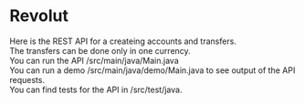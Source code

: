 # Revolut  

Here is the REST API for a createing accounts and transfers.  
The transfers can be done only in one currency.  
You can run the API /src/main/java/Main.java  
You can run a demo /src/main/java/demo/Main.java to see output of the API requests.  
You can find tests for the API in /src/test/java.  

